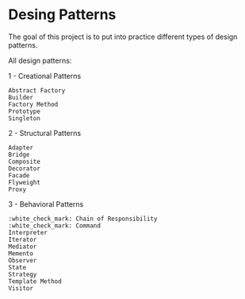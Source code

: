 # Desing Patterns

The goal of this project is to put into practice different types of design patterns.

All design patterns:

1 - Creational Patterns

    Abstract Factory
    Builder
    Factory Method
    Prototype
    Singleton

2 - Structural Patterns

    Adapter
    Bridge
    Composite
    Decorator
    Facade
    Flyweight
    Proxy

3 - Behavioral Patterns

    :white_check_mark: Chain of Responsibility
    :white_check_mark: Command
    Interpreter
    Iterator
    Mediator
    Memento
    Observer
    State
    Strategy
    Template Method
    Visitor
